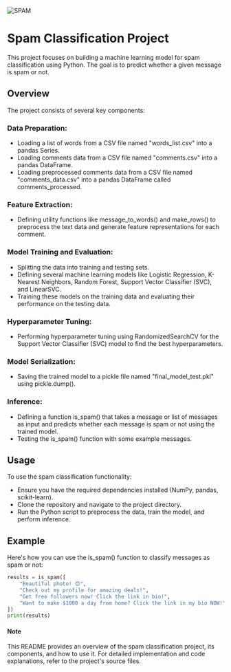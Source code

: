![SPAM](https://github.com/Mateusz-Szewczyk/spam-classification/assets/67056100/fc0ecb07-8a0e-4451-a490-cb11d8d3f3c3)

# Spam Classification Project

This project focuses on building a machine learning model for spam classification using Python. The goal is to predict whether a given message is spam or not.

## Overview
The project consists of several key components:

### Data Preparation:

- Loading a list of words from a CSV file named "words_list.csv" into a pandas Series.
- Loading comments data from a CSV file named "comments.csv" into a pandas DataFrame.
- Loading preprocessed comments data from a CSV file named "comments_data.csv" into a pandas DataFrame called comments_processed.

### Feature Extraction:

- Defining utility functions like message_to_words() and make_rows() to preprocess the text data and generate feature representations for each comment.

### Model Training and Evaluation:

- Splitting the data into training and testing sets.
- Defining several machine learning models like Logistic Regression, K-Nearest Neighbors, Random Forest, Support Vector Classifier (SVC), and LinearSVC.
- Training these models on the training data and evaluating their performance on the testing data.

### Hyperparameter Tuning:

- Performing hyperparameter tuning using RandomizedSearchCV for the Support Vector Classifier (SVC) model to find the best hyperparameters.

### Model Serialization:

- Saving the trained model to a pickle file named "final_model_test.pkl" using pickle.dump().

### Inference:

- Defining a function is_spam() that takes a message or list of messages as input and predicts whether each message is spam or not using the trained model.
- Testing the is_spam() function with some example messages.

## Usage
To use the spam classification functionality:

- Ensure you have the required dependencies installed (NumPy, pandas, scikit-learn).
- Clone the repository and navigate to the project directory.
- Run the Python script to preprocess the data, train the model, and perform inference.

## Example
Here's how you can use the is_spam() function to classify messages as spam or not:
```python
results = is_spam([
    "Beautiful photo! 😍",
    "Check out my profile for amazing deals!",
    "Get free followers now! Click the link in bio!",
    "Want to make $1000 a day from home? Click the link in my bio NOW!",
])
print(results)
```

#### Note
This README provides an overview of the spam classification project, its components, and how to use it. For detailed implementation and code explanations, refer to the project's source files.
